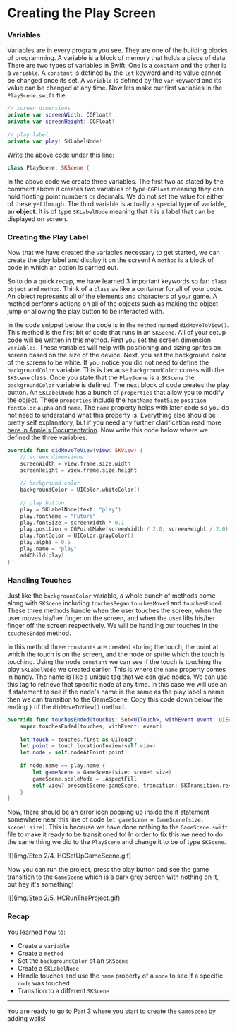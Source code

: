 # Creating the Play Screen

### Variables

Variables are in every program you see. They are one of the building blocks of programming. A variable is a block of memory that holds a piece of data. There are two types of variables in Swift. One is a `constant` and the other is a `variable`. A `constant` is defined by the `let` keyword and its value cannot be changed once its set. A `variable` is defined by the `var` keyword and its value can be changed at any time. Now lets make our first variables in the `PlayScene.swift` file.

```swift
// screen dimensions
private var screenWidth: CGFloat!
private var screenHeight: CGFloat!
    
// play label
private var play: SKLabelNode!
```
	
    
Write the above code under this line:

```swift
class PlayScene: SKScene {
```
	
In the above code we create three variables. The first two as stated by the comment above it creates two variables of type `CGFloat` meaning they can hold floating point numbers or decimals. We do not set the value for either of these yet though. The third variable is actually a special type of variable, an **object**. It is of type `SKLabelNode` meaning that it is a label that can be displayed on screen.

### Creating the Play Label

Now that we have created the variables necessary to get started, we can create the play label and display it on the screen! A `method` is a block of code in which an action is carried out. 

So to do a quick recap, we have learned 3 important keywords so far: `class` `object` and `method`. Think of a `class` as like a container for all of your code. An object represents all of the elements and characters of your game. A method performs actions on all of the objects such as making the object jump or allowing the play button to be interacted with.

In the code snippet below, the code is in the `method` named `didMoveToView()`. This method is the first bit of code that runs in an `SKScene`. All of your setup code will be written in this method. First you set the screen dimension `variables`. These variables will help with positioning and sizing sprites on screen based on the size of the device. Next, you set the background color of the screen to be white. If you notice you did not need to define the `backgroundColor` variable. This is because `backgroundColor` comes with the `SKScene` class. Once you state that the `PlayScene` is a `SKScene` the `backgroundColor` variable is defined. The next block of code creates the play button. An `SKLabelNode` has a bunch of `properties` that allow you to modify the object. These `properties` include the `fontName` `fontSize` `position` `fontColor` `alpha` and `name`. The `name` property helps with later code so you do not need to understand what this property is. Everything else should be pretty self explanatory, but if you need any further clarification read more [here in Apple's Documentation](https://developer.apple.com/library/ios/documentation/SpriteKit/Reference/SKLabelNode_Ref/). Now write this code below where we defined the three variables.

```swift
override func didMoveToView(view: SKView) {
	// screen dimensions
   	screenWidth = view.frame.size.width
	screenHeight = view.frame.size.height
        
	// background color
	backgroundColor = UIColor.whiteColor()
        
	// play button
	play = SKLabelNode(text: "play")
	play.fontName = "Futura"
	play.fontSize = screenWidth * 0.1
   	play.position = CGPointMake(screenWidth / 2.0, screenHeight / 2.0)
	play.fontColor = UIColor.grayColor()
	play.alpha = 0.5
	play.name = "play"
	addChild(play)
}
```
    
### Handling Touches

Just like the `backgroundColor` variable, a whole bunch of methods come along with `SKScene` including `touchesBegan` `touchesMoved` and `touchesEnded`. These three methods handle when the user touches the screen, when the user moves his/her finger on the screen, and when the user lifts his/her finger off the screen respectively. We will be handling our touches in the `touchesEnded` method.

In this method three `constants` are created storing the touch, the point at which the touch is on the screen, and the node or sprite which the touch is touching. Using the node `constant` we can see if the touch is touching the play `SKLabelNode` we created earlier. This is where the `name` property comes in handy. The name is like a unique tag that we can give nodes. We can use this tag to retrieve that specific node at any time. In this case we will use an if statement to see if the node's name is the same as the play label's name then we can transition to the GameScene. Copy this code down below the ending `}` of the `didMoveToView()` method.

```swift
override func touchesEnded(touches: Set<UITouch>, withEvent event: UIEvent?) {
	super.touchesEnded(touches, withEvent: event)
        
 	let touch = touches.first as UITouch!
	let point = touch.locationInView(self.view)
  	let node = self.nodeAtPoint(point)
        
	if node.name == play.name {
  		let gameScene = GameScene(size: scene!.size)
 		gameScene.scaleMode = .AspectFill
   		self.view?.presentScene(gameScene, transition: SKTransition.revealWithDirection(.Left, duration: 0.5))
 	}
}
```
    
Now, there should be an error icon popping up inside the if statement somewhere near this line of code `let gameScene = GameScene(size: scene!.size)`. This is because we have done nothing to the `GameScene.swift` file to make it ready to be transitioned to! In order to fix this we need to do the same thing we did to the `PlayScene` and change it to be of type `SKScene`.

![](img/Step 2/4. HCSetUpGameScene.gif)

Now you can run the project, press the play button and see the game transition to the `GameScene` which is a dark grey screen with nothing on it, but hey it's something!

![](img/Step 2/5. HCRunTheProject.gif)

### Recap

You learned how to:

* Create a `variable`
* Create a `method`
* Set the `backgroundColor` of an `SKScene`
* Create a `SKLabelNode`
* Handle touches and use the `name` property of a `node` to see if a specific `node` was touched
* Transition to a different `SKScene`

--------------------------------------------------------------------------------

You are ready to go to Part 3 where you start to create the `GameScene` by adding walls! 